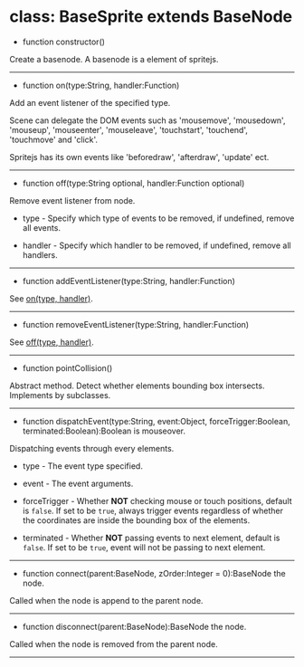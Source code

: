 # class: BaseSprite extends BaseNode

+ function constructor()

Create a basenode. A basenode is a element of spritejs.

--- 

+ function on(type:String, handler:Function)

Add an event listener of the specified type.

Scene can delegate the DOM events such as 'mousemove', 'mousedown', 'mouseup', 'mouseenter', 'mouseleave', 'touchstart', 'touchend', 'touchmove' and 'click'.

Spritejs has its own events like 'beforedraw', 'afterdraw', 'update' ect.

---

+ function off(type:String optional, handler:Function optional)

Remove event listener from node.

* type - Specify which type of events to be removed, if undefined, remove all events.

* handler - Specify which handler to be removed, if undefined, remove all handlers.

---

+ function addEventListener(type:String, handler:Function)

See [on(type, handler)](#public-ontype-handler-basenode).

---

+ function removeEventListener(type:String, handler:Function)

See [off(type, handler)](#public-offtype-handler-basenode).

---

+ function pointCollision()

Abstract method. Detect whether elements bounding box intersects. Implements by subclasses.

---

+ function dispatchEvent(type:String, event:Object, forceTrigger:Boolean, terminated:Boolean):Boolean is mouseover.

Dispatching events through every elements.

* type - The event type specified.

* event - The event arguments.

* forceTrigger - Whether **NOT** checking mouse or touch positions, default is `false`. If set to be `true`, always trigger events regardless of whether the coordinates are inside the bounding box of the elements.

* terminated - Whether **NOT** passing events to next element, default is `false`. If set to be `true`, event will not be passing to next element.

---

- function connect(parent:BaseNode, zOrder:Integer = 0):BaseNode the node.

Called when the node is append to the parent node. 

---

- function disconnect(parent:BaseNode):BaseNode the node.

Called when the node is removed from the parent node.

---
